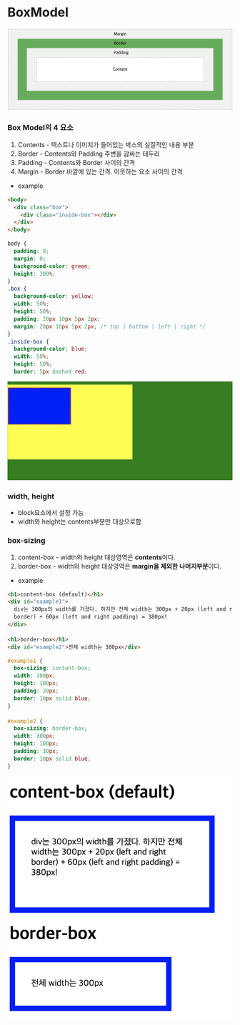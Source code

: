 # BoxModel

![Box Model](./assets/box_model.png)

### Box Model의 4 요소

1. Contents - 텍스트나 이미지가 들어있는 박스의 실질적인 내용 부분
2. Border - Contents와 Padding 주변을 감싸는 테두리
3. Padding - Contents와 Border 사이의 간격
4. Margin - Border 바깥에 있는 간격. 이웃하는 요소 사이의 간격

- example

```html
<body>
  <div class="box">
    <div class="inside-box"></div>
  </div>
</body>
```

```css
body {
  padding: 0;
  margin: 0;
  background-color: green;
  height: 100%;
}
.box {
  background-color: yellow;
  width: 50%;
  height: 50%;
  padding: 20px 10px 5px 2px;
  margin: 20px 10px 5px 2px; /* top | bottom | left | right */
}
.inside-box {
  background-color: blue;
  width: 50%;
  height: 50%;
  border: 5px dashed red;
```

![결과](./assets/box_model_example.png)

### width, height

- block요소에서 설정 가능
- width와 height는 contents부분만 대상으로함

### box-sizing

1. content-box - width와 height 대상영역은 **contents**이다.
2. border-box - width와 height 대상영역은 **margin을 제외한 나머지부분**이다.

- example

```html
<h1>content-box (default)</h1>
<div id="example1">
  div는 300px의 width를 가졌다. 하지만 전체 width는 300px + 20px (left and right
  border) + 60px (left and right padding) = 380px!
</div>

<h1>border-box</h1>
<div id="example2">전체 width는 300px</div>
```

```css
#example1 {
  box-sizing: content-box;
  width: 300px;
  height: 100px;
  padding: 30px;
  border: 10px solid blue;
}

#example2 {
  box-sizing: border-box;
  width: 300px;
  height: 100px;
  padding: 30px;
  border: 10px solid blue;
}
```

![결과](./assets/box_model_box_sizing_example.png)
